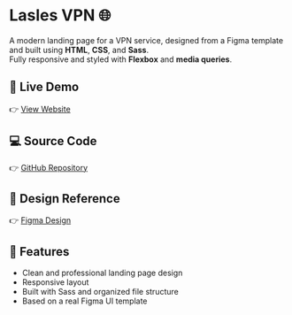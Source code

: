 # Lasles VPN 🌐

A modern landing page for a VPN service, designed from a Figma template and built using **HTML**, **CSS**, and **Sass**.  
Fully responsive and styled with **Flexbox** and **media queries**.

## 🚀 Live Demo
👉 [View Website](https://abdoodev123.github.io/Lasles-VPN/)

## 💻 Source Code
👉 [GitHub Repository](https://lnkd.in/dcieV936)

## 🎨 Design Reference
👉 [Figma Design](https://lnkd.in/dSNFGU9w)

## 🧰 Features
- Clean and professional landing page design  
- Responsive layout  
- Built with Sass and organized file structure  
- Based on a real Figma UI template

